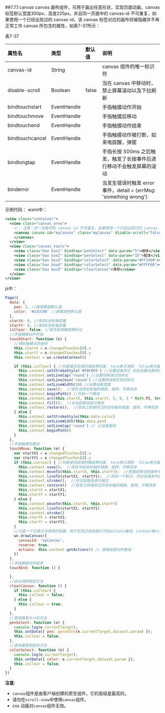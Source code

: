 ##7.7.1 canvas
canvas 画布组件，可用于画出任意形状，实现页面动画，canvas 标签默认宽度300px、高度225px。并且同一页面中的 canvas-id 不可重复，如果使用一个已经出现过的 canvas-id，该 canvas 标签对应的画布将被隐藏并不再正常工作
canvas 所包含的属性，如表7-37所示：

表7-37

| 属性名 | 类型 | 默认值 | 说明 |
| :--- | :--- | :--- | :--- |
| canvas-id | String |  | canvas 组件的唯一标识符 |
| disable-scroll | Boolean | false | 当在 canvas 中移动时，禁止屏幕滚动以及下拉刷新 |
| bindtouchstart | EventHandle |  | 手指触摸动作开始 |
| bindtouchmove | EventHandle |  | 手指触摸后移动 |
| bindtouchend | EventHandle |  | 手指触摸动作结束 |
| bindtouchcancel | EventHandle |  | 手指触摸动作被打断，如来电提醒，弹窗 |
| bindlongtap | EventHandle |  | 手指长按 500ms 之后触发，触发了长按事件后进行移动不会触发屏幕的滚动 |
| binderror | EventHandle |  | 当发生错误时触发 error 事件，detail = {errMsg: 'something wrong'} |

示例代码：
wxml中：
```xml
<view class="container">
  <view class="canvas_area">
    <!--注意：同一页面中的 canvas-id 不可重复，如果使用一个已经出现过的 canvas-id，该 canvas 标签对应的画布将被隐藏并不再正常工作-->
    <canvas canvas-id="myCanvas" class="myCanvas" disable-scroll="false" bindtouchstart="touchStart" bindtouchmove="touchMove" bindtouchend="touchEnd">
    </canvas>
  </view>
  <view class="canvas_tools">
    <view class="box box1" bindtap="penSelect" data-param="5">细体</view>
    <view class="box box2" bindtap="penSelect" data-param="15">粗体</view>
    <view class="box box3" bindtap="colorSelect" data-param="#FF3300"></view>
    <view class="box box4" bindtap="colorSelect" data-param="#FFFF00"></view>
    <view class="box box5" bindtap="clearCanvas">清除</view>
  </view>
</view>
```
js中：
```js
Page({
  data: {
    pen: 3, //画笔粗细默认值
    color: '#33CC00' //画笔颜色默认值
  },
  startX: 0, //保存X坐标轴变量
  startY: 0, //保存X坐标轴变量
  isClear: false, //是否启用橡皮擦标记
  //手指触摸动作开始
  touchStart: function (e) {
    //得到触摸点的坐标
    this.startX = e.changedTouches[0].x
    this.startY = e.changedTouches[0].y
    this.context = wx.createContext()

    if (this.isClear) { //判断是否启用的橡皮擦功能  ture表示清除  false表示画画
      this.context.setStrokeStyle('#F8F8F8') //设置线条样式 此处设置为画布的背景颜色  清除按钮原理就是：利用擦过的地方被填充为画布的背景颜色一致 从而达到清除的效果 
      this.context.setLineCap('round') //设置线条端点的样式
      this.context.setLineJoin('round') //设置两线相交处的样式
      this.context.setLineWidth(20) //设置线条宽度
      this.context.save();  //保存当前坐标轴的缩放、旋转、平移信息
      this.context.beginPath() //开始一个路径 
      this.context.arc(this.startX, this.startY, 5, 0, 2 * Math.PI, true);  //添加一个弧形路径到当前路径，顺时针绘制  这里总共画了360度  也就是一个圆形 
      this.context.fill();  //对当前路径进行填充
      this.context.restore();  //恢复之前保存过的坐标轴的缩放、旋转、平移信息
    } else {
      this.context.setStrokeStyle(this.data.color)
      this.context.setLineWidth(this.data.pen)
      this.context.setLineCap('round') // 让线条圆润 
      this.context.beginPath()
    }
  },
  //手指触摸后移动
  touchMove: function (e) {
    var startX1 = e.changedTouches[0].x
    var startY1 = e.changedTouches[0].y
    if (this.isClear) { //判断是否启用的橡皮擦功能  ture表示清除  false表示画画
      this.context.save();  //保存当前坐标轴的缩放、旋转、平移信息
      this.context.moveTo(this.startX, this.startY);  //把路径移动到画布中的指定点，但不创建线条
      this.context.lineTo(startX1, startY1);  //添加一个新点，然后在画布中创建从该点到最后指定点的线条
      this.context.stroke();  //对当前路径进行描边
      this.context.restore()  //恢复之前保存过的坐标轴的缩放、旋转、平移信息
      this.startX = startX1;
      this.startY = startY1;
    } else {
      this.context.moveTo(this.startX, this.startY)
      this.context.lineTo(startX1, startY1)
      this.context.stroke()
      this.startX = startX1;
      this.startY = startY1;
    }
    //只是一个记录方法调用的容器，用于生成记录绘制行为的actions数组。context跟<canvas/>不存在对应关系，一个context生成画布的绘制动作数组可以应用于多个<canvas/>
    wx.drawCanvas({
      canvasId: 'myCanvas',
      reserve: true,
      actions: this.context.getActions() // 获取绘图动作数组
    })
  },
  //手指触摸动作结束
  touchEnd: function () {

  },
  //启动清除按钮方法
  clearCanvas: function () {
    if (this.isClear) {
      this.isClear = false;
    } else {
      this.isClear = true;
    }
  },
  //更改画笔大小的方法
  penSelect: function (e) { 
    console.log(e.currentTarget);
    this.setData({ pen: parseInt(e.currentTarget.dataset.param) });
    this.isClear = false;
  },
  //更改画笔颜色的方法
  colorSelect: function (e) { 
    console.log(e.currentTarget);
    this.setData({ color: e.currentTarget.dataset.param });
    this.isClear = false;
  }
})
```
**注意:**

* `canvas`组件是由客户端创建的原生组件，它的层级是最高的。
* 请勿在`scroll-view`中使用`canvas`组件。
* css 动画对`canvas`组件无效。



